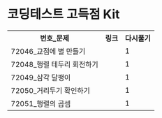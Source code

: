 <h1>코딩테스트 고득점 Kit</h1>
<table>
  <tr>
    <th>번호_문제</th>
    <th>링크</th>
    <th>다시풀기</th>
  </tr>
  <tr>
    <td>72046_교점에 별 만들기</td>
    <td></td>
    <td>1</td>
  </tr>
  <tr>
    <td>72048_행렬 테두리 회전하기</td>
    <td></td>
    <td>1</td>
  </tr>
  <tr>
    <td>72049_삼각 달팽이</td>
    <td></td>
    <td>1</td>
  </tr>
  <tr>
    <td>72050_거리두기 확인하기</td>
    <td></td>
    <td>1</td>
  </tr>
  <tr>
    <td>72051_행렬의 곱셈</td>
    <td></td>
    <td>1</td>
  </tr>
</table>